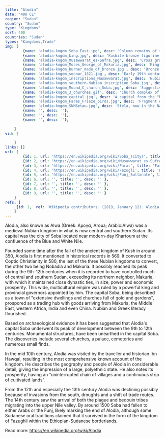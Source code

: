 ```yaml
---
title: "Alodia"
date: "400 CE"
region: "Sudan"
country: "Sudan" 
type: "Kingdoms"
sort: 400
countries: "Sudan"
types: "Kingdoms,Trade"
img: [
        {name: 'alodia-kngdm_Soba_East.jpg', desc: 'Column remains of the "Mound C"-church, Soba'},
        {name: 'alodia-kngdm_king.jpg', desc: 'Kushite bronze figurine, 1st century BC. The Meroitic inscription on its underside identifies the individual as a Nubian king.'},
        {name: 'alodia-kngdm_Musawwarat_es-Sufra.jpg', desc: 'Cross graffito from Musawwarat es-Sufra'},
        {name: 'alodia-kngdm_Moses_George_of_Makuria.jpg', desc: 'King Mouses Georgios, who probably ruled Makuria and Alodia simultaneously. Faras, late 12th century.'},
        {name: 'alodia-kngdm_burner_made_of_bronze.jpg', desc: 'Bronze incense burner, bearing a damaged Nubian inscription. Allegedly discovered in Soba.'},
        {name: 'alodia-kngdm_sennar_1821.jpg', desc: 'Early 19th century Funj manjil ("kinglet") of Fazughli as depicted by Frédéric Cailliaud. On his head he wears a taqiya umm qarnein.'},
        {name: 'alodia-kngdm_inscriptions_Musawwarat.jpg', desc: 'Nubian graffiti from Musawwarat es-Sufra'},
        {name: 'alodia-kngdm_southern-Nubian_inscription_Soba.jpg', desc: 'Fragmentary marble stone from Soba with Nubian inscription'},
        {name: 'alodia-kngdm_Mound_C_church_Soba.jpg', desc: 'Suggestive ground plan of the "Mound C" church, Soba'},
        {name: 'alodia-kngdm_3_churches.gif', desc: 'Church complex of "Mound B", Soba, including, from up to bottom: "Church A", "Church B" and "Church C"'},
        {name: 'alodia-kngdm_capital.jpg', desc: 'A capital from the "Mound C" church, Soba'},
        {name: 'alodia-kngdm_Faras_Frieze_birds.jpg', desc: 'Fragment of the frieze with birds (National Museum in Warsaw)'},
        {name: 'alodia-kngdm_SNMSetau.jpg', desc: 'Stela, now in the National Museum of Sudan, with Setau, viceroy of Nubia, and his wife Nefro-mut worshipping Rameses II, whose Cartouche appears on the left side.'},
        {name: '', desc: ''},
        {name: '', desc: ''},
        {name: '', desc: ''},
    
    ]
vid: [
        
    ]
links: []
url: [
        {id: 1, url: 'https://en.wikipedia.org/wiki/Soba_(city)', title: 'Soba (city)', desc: 'Soba is the former capital of the medieval Nubian kingdom of Alodia. E. A. Wallis Budge identified it with a group of ruins on the Blue Nile 19 kilometres (12 mi) from Khartoum, where there are remains of a Meroitic temple that had been converted into a Christian church.Ibn Selim el-Aswani described the city as large and wealthy, but he probably never visited it and modern archaeological investigations show it to have been a moderate centre. Built mainly of red brick, the abandoned city was plundered for building material when Khartoum was founded in 1821.' },
        {id: 2, url: 'https://en.wikipedia.org/wiki/Musawwarat_es-Sufra', title: 'Musawwarat es-Sufra', desc: 'Musawwarat es-Sufra (Arabic:المصورات الصفراء al-Musawwarāt as-sufrā, Meroitic: Aborepi, Old Egyptian: jbrp, jpbr-ˁnḫ), also known as Al-Musawarat Al-Sufra, is a large Meroitic temple complex in modern Sudan, dating back to the early Meroitic period of the 3rd century BC.' },
        {id: 3, url: 'https://en.wikipedia.org/wiki/Faras', title: 'Faras', desc: 'Faras (formerly Ancient Greek: Παχώρας, Pakhôras; Latin: Pachoras; Old Nubian: Ⲡⲁⲣⲁ, Para) was a major city in Lower Nubia. The site of the city, on the border between modern Egypt and Sudan at Wadi Halfa Salient, was flooded by Lake Nasser in the 1960s and is now permanently underwater. One of the most important discoveries from the Christian period was the town''s cathedral. The cathedral had been completely filled with sand which preserved a large number of intricate paintings on its walls. These paintings are the best surviving examples of Christian Nubian art and depict portraits of various monarchs and bishops of Faras, Christian saints and a number of well-known Biblical scenes. These paintings were salvaged and are today on display in the Polish National Museum in Warsaw, and in Sudan National Museum in Khartoum. In addition, a major pottery works was found.' },
        {id: 4, url: 'https://en.wikipedia.org/wiki/Fazogli', title: 'Fazogli', desc: 'Fazogli (Arabic: فازوجلي‎), also known as Fazughli, Fazoghl or Fazokl, was a historical province in what is now the border region between Sudan and Ethiopia. It was established by the Funj after their conquest of the kingdom of Fazughli in 1685 and was continued under the Turkiyyah and the Anglo-Egyptian Sudan. It lay between the Blue Nile and the Sobat River, and included the mountains in the modern Asosa Zone of the Ethiopian Benishangul-Gumuz Region. The west slope of the hills drains the White Nile.' },
        {id: 5, url: 'https://en.wikipedia.org/wiki/Funj_Sultanate', title: 'Funj Sultanate', desc: 'The Funj Sultanate, also known as Funjistan, Sultanate of Sennar (after its capital Sennar) or Blue Sultanate due to the traditional Sudanese convention of referring to African peoples as blue (Arabic: السلطنة الزرقاء‎, translit. As-Saltana az-Zarqa) was a monarchy in what is now Sudan, northwestern Eritrea and western Ethiopia. Founded in 1504 by the Funj, it quickly converted to Islam, although this embracement was only nominal. Until a more orthodox Islam took hold in the 18th century the state remained an "African-Nubian empire with a Muslim facade". It reached its peak in the late 17th century, but began to decline and eventually fall apart in the 18th. In 1821 the last sultan, greatly reduced in power, surrendered to the Turko-Egyptian invasion without a fight.' },
        {id: 6, url: '', title: '', desc: '' },
        {id: 7, url: '', title: '', desc: '' },
        {id: 8, url: '', title: '', desc: '' },
        {id: 9, url: '', title: '', desc: '' }
    ]
refs: [
     {id: 1,  ref: 'Wikipedia contributors. (2019, January 12). Alodia. In Wikipedia, The Free Encyclopedia. Retrieved 19:53, February 3, 2019, from ', url: 'https://en.wikipedia.org/w/index.php?title=Alodia&oldid=878052780'}
    ]
---
```

Alodia, also known as Alwa (Greek: Aρογα, Aroua; Arabic:Alwa) was a medieval Nubian kingdom in what is now central and southern Sudan. Its capital was the city of Soba located near modern-day Khartoum at the confluence of the Blue and White Nile.

Founded some time after the fall of the ancient kingdom of Kush in around 350, Alodia is first mentioned in historical records in 569. It converted to Coptic Christianity in 580, the last of the three Nubian kingdoms to convert, the other two being Nobadia and Makuria. It possibly reached its peak during the 9th–12th centuries when it is recorded to have controlled much of central and southern Sudan, exceeding its northern neighbor, Makuria, with which it maintained close dynastic ties, in size, power and economic prosperity. This wide, multicultural empire was ruled by a powerful king and provincial governors appointed by him. The capital Soba, being described as a town of "extensive dwellings and churches full of gold and gardens", prospored as a trading hub with goods arriving from Makuria, the Middle East, western Africa, India and even China. Nubian and Greek literacy flourished.

Based on archaeological evidence it has been suggested that Alodia's capital Soba underwent its peak of development between the 9th to 12th centuries. Monumental structures, have been unearthed in the capital Soba.  The discoveries include several churches, a palace, cemeteries and numerous small finds.

In the mid 10th century, Alodia was visited by the traveller and historian Ibn Hawqal, resulting in the most comprehensive known account of the kingdom. He describes the geography and people of Alodia in considerable detail, giving the impression of a large, polyethnic state. He also notes its prosperity, having an "uninterrupted chain of villages and a continuous strip of cultivated lands".

From the 12th and especially the 13th century Alodia was declining possibly because of invasions from the south, droughts and a shift of trade routes. The 14th century saw the arrival of both the plague and bedouin tribes migrating into the upper Nile valley. By around 1500 Soba had fallen to either Arabs or the Funj, likely marking the end of Alodia, although some Sudanese oral traditions claimed that it survived in the form of the kingdom of Fazughli within the Ethiopian-Sudanese borderlands.

Read more:
https://en.wikipedia.org/wiki/Alodia